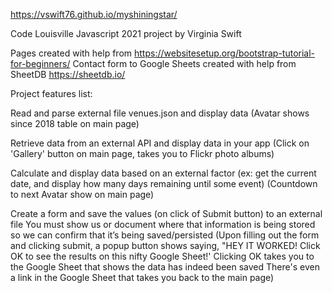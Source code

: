 https://vswift76.github.io/myshiningstar/


Code Louisville Javascript 2021 project by Virginia Swift


Pages created with help from https://websitesetup.org/bootstrap-tutorial-for-beginners/ 
Contact form to Google Sheets created with help from SheetDB https://sheetdb.io/


Project features list:

Read and parse external file venues.json and display data
(Avatar shows since 2018 table on main page)

Retrieve data from an external API and display data in your app 
(Click on 'Gallery' button on main page, takes you to Flickr photo albums) 

Calculate and display data based on an external factor (ex: get the current date, and display how many days remaining until some event)
(Countdown to next Avatar show on main page) 

Create a form and save the values (on click of Submit button) to an external file 
You must show us or document where that information is being stored so we can confirm that it’s being saved/persisted
(Upon filling out the form and clicking submit, a popup button shows saying, "HEY IT WORKED! Click OK to see the results
on this nifty Google Sheet!' Clicking OK takes you to the Google Sheet that shows the data has indeed been saved
There's even a link in the Google Sheet that takes you back to the main page) 

